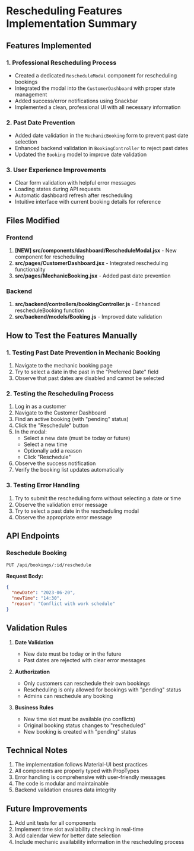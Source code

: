 # Rescheduling Features Implementation Summary

## Features Implemented

### 1. Professional Rescheduling Process
- Created a dedicated `RescheduleModal` component for rescheduling bookings
- Integrated the modal into the `CustomerDashboard` with proper state management
- Added success/error notifications using Snackbar
- Implemented a clean, professional UI with all necessary information

### 2. Past Date Prevention
- Added date validation in the `MechanicBooking` form to prevent past date selection
- Enhanced backend validation in `BookingController` to reject past dates
- Updated the `Booking` model to improve date validation

### 3. User Experience Improvements
- Clear form validation with helpful error messages
- Loading states during API requests
- Automatic dashboard refresh after rescheduling
- Intuitive interface with current booking details for reference

## Files Modified

### Frontend
1. **[NEW] src/components/dashboard/RescheduleModal.jsx** - New component for rescheduling
2. **src/pages/CustomerDashboard.jsx** - Integrated rescheduling functionality
3. **src/pages/MechanicBooking.jsx** - Added past date prevention

### Backend
1. **src/backend/controllers/bookingController.js** - Enhanced rescheduleBooking function
2. **src/backend/models/Booking.js** - Improved date validation

## How to Test the Features Manually

### 1. Testing Past Date Prevention in Mechanic Booking
1. Navigate to the mechanic booking page
2. Try to select a date in the past in the "Preferred Date" field
3. Observe that past dates are disabled and cannot be selected

### 2. Testing the Rescheduling Process
1. Log in as a customer
2. Navigate to the Customer Dashboard
3. Find an active booking (with "pending" status)
4. Click the "Reschedule" button
5. In the modal:
   - Select a new date (must be today or future)
   - Select a new time
   - Optionally add a reason
   - Click "Reschedule"
6. Observe the success notification
7. Verify the booking list updates automatically

### 3. Testing Error Handling
1. Try to submit the rescheduling form without selecting a date or time
2. Observe the validation error message
3. Try to select a past date in the rescheduling modal
4. Observe the appropriate error message

## API Endpoints

### Reschedule Booking
```
PUT /api/bookings/:id/reschedule
```

**Request Body:**
```json
{
  "newDate": "2023-06-20",
  "newTime": "14:30",
  "reason": "Conflict with work schedule"
}
```

## Validation Rules

1. **Date Validation**
   - New date must be today or in the future
   - Past dates are rejected with clear error messages

2. **Authorization**
   - Only customers can reschedule their own bookings
   - Rescheduling is only allowed for bookings with "pending" status
   - Admins can reschedule any booking

3. **Business Rules**
   - New time slot must be available (no conflicts)
   - Original booking status changes to "rescheduled"
   - New booking is created with "pending" status

## Technical Notes

1. The implementation follows Material-UI best practices
2. All components are properly typed with PropTypes
3. Error handling is comprehensive with user-friendly messages
4. The code is modular and maintainable
5. Backend validation ensures data integrity

## Future Improvements

1. Add unit tests for all components
2. Implement time slot availability checking in real-time
3. Add calendar view for better date selection
4. Include mechanic availability information in the rescheduling process